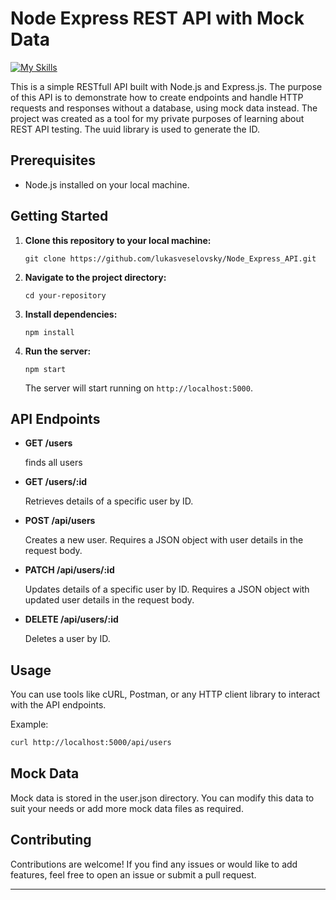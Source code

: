 # Node Express REST API with Mock Data
[![My Skills](https://skillicons.dev/icons?i=js,nodejs,express)](https://skillicons.dev)


This is a simple RESTfull API built with Node.js and Express.js. The purpose of this API is to demonstrate how to create endpoints and handle HTTP requests and responses without a database, using mock data instead. The project was created as a tool for my private purposes of learning about REST API testing. The uuid library is used to generate the ID.

## Prerequisites

- Node.js installed on your local machine.

## Getting Started

1. **Clone this repository to your local machine:**

    ```
    git clone https://github.com/lukasveselovsky/Node_Express_API.git
    ```

2. **Navigate to the project directory:**

    ```
    cd your-repository
    ```

3. **Install dependencies:**

    ```
    npm install
    ```

4. **Run the server:**

    ```
    npm start
    ```

   The server will start running on `http://localhost:5000`.

## API Endpoints

- **GET /users**

  finds all users

- **GET /users/:id**

  Retrieves details of a specific user by ID.

- **POST /api/users**

  Creates a new user. Requires a JSON object with user details in the request body.

- **PATCH /api/users/:id**

  Updates details of a specific user by ID. Requires a JSON object with updated user details in the request body.

- **DELETE /api/users/:id**

  Deletes a user by ID.

## Usage

You can use tools like cURL, Postman, or any HTTP client library to interact with the API endpoints.

Example:

```bash
curl http://localhost:5000/api/users
```

## Mock Data

Mock data is stored in the user.json directory. You can modify this data to suit your needs or add more mock data files as required.

## Contributing

Contributions are welcome! If you find any issues or would like to add features, feel free to open an issue or submit a pull request.

---
